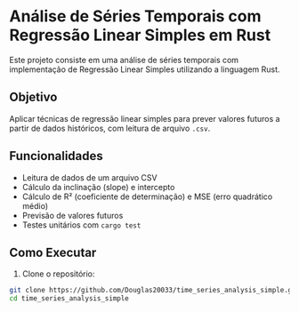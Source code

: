 # Análise de Séries Temporais com Regressão Linear Simples em Rust

Este projeto consiste em uma análise de séries temporais com implementação de Regressão Linear Simples utilizando a linguagem Rust.

##  Objetivo

Aplicar técnicas de regressão linear simples para prever valores futuros a partir de dados históricos, com leitura de arquivo `.csv`.

##  Funcionalidades

- Leitura de dados de um arquivo CSV
- Cálculo da inclinação (slope) e intercepto
- Cálculo de R² (coeficiente de determinação) e MSE (erro quadrático médio)
- Previsão de valores futuros
- Testes unitários com `cargo test`

##  Como Executar

1. Clone o repositório:

```bash
git clone https://github.com/Douglas20033/time_series_analysis_simple.git
cd time_series_analysis_simple
